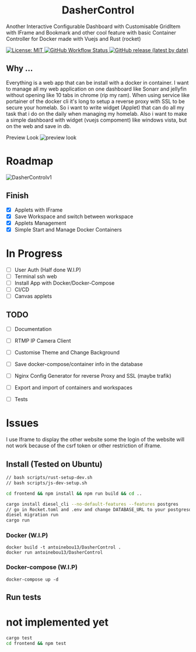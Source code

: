 <h1 align="center">DasherControl</h1>
<p>Another Interactive Configurable Dashboard with Customisable GridItem with IFrame and Bookmark and other cool feature with basic Container Controller for Docker
  made with Vuejs and Rust (rocket)
</p>

<p>
  <a href="#" target="_blank">
    <img alt="License: MIT" src="https://img.shields.io/badge/License-MIT-yellow.svg" />
    <img alt="GitHub Workflow Status" src="https://img.shields.io/github/workflow/status/antoinebou13/DasherControl/CI">
    <img alt="GitHub release (latest by date)" src="https://img.shields.io/github/v/release/antoinebou13/DasherControl">
  </a>
</p>

<h2>Why ...</h2>
<p>
  Everything is a web app that can be install with a docker in container. I want to manage all my web application on one dashboard like Sonarr and jellyfin without opening 
  like 10 tabs in chrome (rip my ram). When using service like portainer of the docker cli it's long to setup a reverse proxy with SSL to be secure your homelab. So i want to     write widget (Applet) that can do all my task that i do on the daily when managing my homelab. 
  Also i want to make a simple dashboard with widget (vuejs compoment) like windows vista, but on the web and save in db.
</p>

Preview Look
![preview look](https://raw.githubusercontent.com/antoinebou13/DasherControl/main/images/DasherControl.png)


# Roadmap
![DasherControlv1](https://github.com/antoinebou13/DasherControl/projects/1)

## Finish

- [x] Applets with IFrame
- [x] Save Workspace and switch between workspace
- [X] Applets Management 
- [X] Simple Start and Manage Docker Containers

# In Progress

- [ ] User Auth (Half done W.I.P)
- [ ] Terminal ssh web
- [ ] Install App with Docker/Docker-Compose
- [ ] CI/CD
- [ ] Canvas applets

## TODO
- [ ] Documentation
- [ ] RTMP IP Camera Client
- [ ] Customise Theme and Change Background
- [ ] Save docker-compose/container info in the database
- [ ] Nginx Config Generator for reverse Proxy and SSL (maybe trafik)
- [ ] Export and import of containers and workspaces
- [ ] Tests


# Issues
I use Iframe to display the other website some the login of the website will not work because of the csrf token or other restriction of iframe.

## Install (Tested on Ubuntu)

```sh
// bash scripts/rust-setup-dev.sh
// bash scripts/js-dev-setup.sh

cd frontend && npm install && npm run build && cd ..

cargo install diesel_cli --no-default-features --features postgres
// go in Rocket.toml and .env and change DATABASE_URL to your postgresql server
diesel migration run
cargo run
```

### Docker  (W.I.P)
```
docker build -t antoinebou13/DasherControl .
docker run antoinebou13/DasherControl
```


### Docker-compose (W.I.P)
```
docker-compose up -d
```

## Run tests
# not implemented yet
```sh
cargo test
cd frontend && npm test
```
